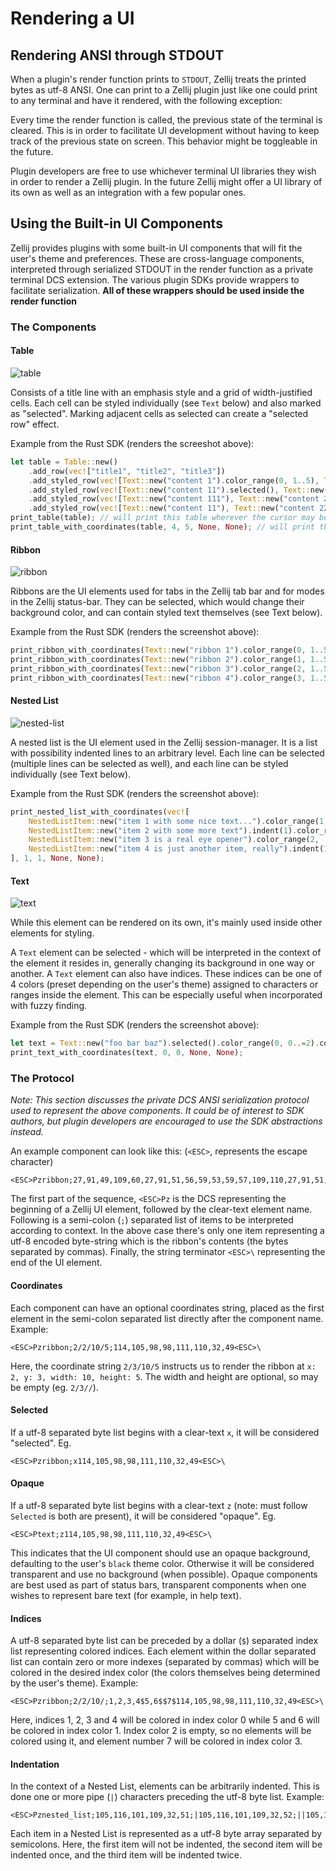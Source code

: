# Rendering a UI

## Rendering ANSI through STDOUT
When a plugin's render function prints to `STDOUT`, Zellij treats the printed bytes as utf-8 ANSI. One can print to a Zellij plugin just like one could print to any terminal and have it rendered, with the following exception:

Every time the render function is called, the previous state of the terminal is cleared. This is in order to facilitate UI development without having to keep track of the previous state on screen. This behavior might be toggleable in the future.

Plugin developers are free to use whichever terminal UI libraries they wish in order to render a Zellij plugin. In the future Zellij might offer a UI library of its own as well as an integration with a few popular ones.

## Using the Built-in UI Components
Zellij provides plugins with some built-in UI components that will fit the user's theme and preferences. These are cross-language components, interpreted through serialized STDOUT in the render function as a private terminal DCS extension. The various plugin SDKs provide wrappers to facilitate serialization. **All of these wrappers should be used inside the render function**

### The Components

#### Table
![table](img/table-ui-component.png)

Consists of a title line with an emphasis style and a grid of width-justified cells. Each cell can be styled individually (see `Text` below) and also marked as "selected". Marking adjacent cells as selected can create a "selected row" effect.

Example from the Rust SDK (renders the screeshot above):
```rust
let table = Table::new()
    .add_row(vec!["title1", "title2", "title3"])
    .add_styled_row(vec![Text::new("content 1").color_range(0, 1..5), Text::new("content 2").color_range(2, ..), Text::new("content 3")])
    .add_styled_row(vec![Text::new("content 11").selected(), Text::new("content 22").selected(), Text::new("content 33").selected()])
    .add_styled_row(vec![Text::new("content 111"), Text::new("content 222").selected(), Text::new("content 33")])
    .add_styled_row(vec![Text::new("content 11"), Text::new("content 22").selected(), Text::new("content 33")]);
print_table(table); // will print this table wherever the cursor may be at the moment
print_table_with_coordinates(table, 4, 5, None, None); // will print this table at x: 4, y: 5, the last two `Option`s are width/height
```

#### Ribbon
![ribbon](img/ribbon-ui-component.png)

Ribbons are the UI elements used for tabs in the Zellij tab bar and for modes in the Zellij status-bar. They can be selected, which would change their background color, and can contain styled text themselves (see Text below).

Example from the Rust SDK (renders the screenshot above):
```rust
print_ribbon_with_coordinates(Text::new("ribbon 1").color_range(0, 1..5), 0, 0, Some(12), None);
print_ribbon_with_coordinates(Text::new("ribbon 2").color_range(1, 1..5).selected(), 12, 0,  Some(12), None);
print_ribbon_with_coordinates(Text::new("ribbon 3").color_range(2, 1..5), 24, 0, Some(12), None);
print_ribbon_with_coordinates(Text::new("ribbon 4").color_range(3, 1..5), 36, 0,  Some(12), None);
```

#### Nested List
![nested-list](img/nested-list-ui-component.png)

A nested list is the UI element used in the Zellij session-manager. It is a list with possibility indented lines to an arbitrary level. Each line can be selected (multiple lines can be selected as well), and each line can be styled individually (see Text below).

Example from the Rust SDK (renders the screenshot above):
```rust
print_nested_list_with_coordinates(vec![
    NestedListItem::new("item 1 with some nice text...").color_range(1, ..).color_range(3, 10..25).color_indices(1, vec![8]),
    NestedListItem::new("item 2 with some more text").indent(1).color_range(0, 1..15).color_indices(1, vec![8]),
    NestedListItem::new("item 3 is a real eye opener").color_range(2, ..).color_range(3, 5..20).color_indices(1, vec![8]).selected(),
    NestedListItem::new("item 4 is just another item, really").indent(1).color_range(0, ..).color_range(1, 1..15).color_indices(1, vec![8]),
], 1, 1, None, None);
```

#### Text
![text](img/text-ui-component.png)

While this element can be rendered on its own, it's mainly used inside other elements for styling.

A `Text` element can be selected - which will be interpreted in the context of the element it resides in, generally changing its background in one way or another.
A `Text` element can also have indices. These indices can be one of 4 colors (preset depending on the user's theme) assigned to characters or ranges inside the element. This can be especially useful when incorporated with fuzzy finding.

Example from the Rust SDK (renders the screenshot above):
```rust
let text = Text::new("foo bar baz").selected().color_range(0, 0..=2).color_range(1, 3..=5).color_range(2, 7..=9);
print_text_with_coordinates(text, 0, 0, None, None);
```

### The Protocol
*Note: This section discusses the private DCS ANSI serialization protocol used to represent the above components. It could be of interest to SDK authors, but plugin developers are encouraged to use the SDK abstractions instead.*

An example component can look like this: (`<ESC>`, represents the escape character)
```
<ESC>Pzribbon;27,91,49,109,60,27,91,51,56,59,53,59,57,109,110,27,91,51,57,59,51,56,59,53,59,48,109,62,32,82,69,83,73,90,69<ESC>\
```
The first part of the sequence, `<ESC>Pz` is the DCS representing the beginning of a Zellij UI element, followed by the clear-text element name. Following is a semi-colon (`;`) separated list of items to be interpreted according to context. In the above case there's only one item representing a utf-8 encoded byte-string which is the ribbon's contents (the bytes separated by commas). Finally, the string terminator `<ESC>\` representing the end of the UI element.

#### Coordinates

Each component can have an optional coordinates string, placed as the first element in the semi-colon separated list directly after the component name.
Example:

```
<ESC>Pzribbon;2/2/10/5;114,105,98,98,111,110,32,49<ESC>\
```

Here, the coordinate string `2/3/10/5` instructs us to render the ribbon at `x: 2, y: 3, width: 10, height: 5`. The width and height are optional, so may be empty (eg. `2/3//`).

#### Selected
If a utf-8 separated byte list begins with a clear-text `x`, it will be considered "selected". Eg.

```
<ESC>Pzribbon;x114,105,98,98,111,110,32,49<ESC>\
```

#### Opaque
If a utf-8 separated byte list begins with a clear-text `z` (note: must follow `Selected` is both are present), it will be considered "opaque". Eg.

```
<ESC>Ptext;z114,105,98,98,111,110,32,49<ESC>\
```

This indicates that the UI component should use an opaque background, defaulting to the user's `black` theme color. Otherwise it will be considered transparent and use no background (when possible).
Opaque components are best used as part of status bars, transparent components when one wishes to represent bare text (for example, in help text).

#### Indices
A utf-8 separated byte list can be preceded by a dollar (`$`) separated index list representing colored indices. Each element within the dollar separated list can contain zero or more indexes (separated by commas) which will be colored in the desired index color (the colors themselves being determined by the user's theme).
Example:
```
<ESC>Pzribbon;2/2/10/;1,2,3,4$5,6$$7$114,105,98,98,111,110,32,49<ESC>\
```
Here, indices 1, 2, 3 and 4 will be colored in index color 0 while 5 and 6 will be colored in index color 1. Index color 2 is empty, so no elements will be colored using it, and element number 7 will be colored in index color 3.

#### Indentation
In the context of a Nested List, elements can be arbitrarily indented. This is done one or more pipe (`|`) characters preceding the utf-8 byte list.
Example:
```
<ESC>Pznested_list;105,116,101,109,32,51;|105,116,101,109,32,52;||105,116,101,109,32,53,32,108,115<ESC>\
```
Each item in a Nested List is represented as a utf-8 byte array separated by semicolons. Here, the first item will not be indented, the second item will be indented once, and the third item will be indented twice.
